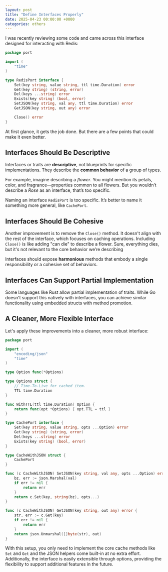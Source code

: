 ```yaml
---
layout: post
title: "Define Interfaces Properly"
date: 2025-04-23 00:00:00 +0000
categories: others
---
```


I was recently reviewing some code and came across this interface designed for interacting with Redis:

```go
package port

import (
	"time"
)

type RedisPort interface {
	Set(key string, value string, ttl time.Duration) error
	Get(key string) (string, error)
	Del(keys ...string) error
	Exists(key string) (bool, error)
	SetJSON(key string, val any, ttl time.Duration) error
	GetJSON(key string, out any) error

	Close() error
}
```

At first glance, it gets the job done.
But there are a few points that could make it even better.

## Interfaces Should Be Descriptive

Interfaces or traits are **descriptive**, not blueprints for specific implementations.
They describe the **common behavior** of a group of types.

For example, imagine describing a *flower*.
You might mention its petals, color, and fragrance—properties common to all flowers.
But you wouldn’t describe a *Rose* as an interface, that’s too specific.

Naming an interface `RedisPort` is too specific.
It’s better to name it something more general, like `CachePort`.

## Interfaces Should Be Cohesive

Another improvement is to remove the `Close()` method.
It doesn't align with the rest of the interface, which focuses on caching operations.
Including `Close()` is like adding "can die" to describe a flower.
Sure, everything dies, but it's not relevant to the core behavior we’re describing

Interfaces should expose **harmonious** methods that embody a single responsibility or
a cohesive set of behaviors.

## Interfaces Can Support Partial Implementation

Some languages like Rust allow partial implementation of traits.
While Go doesn't support this natively with interfaces,
you can achieve similar functionality using embedded structs with method promotion.

## A Cleaner, More Flexible Interface

Let's apply these improvements into a cleaner, more robust interface:

```go
package port

import (
	"encoding/json"
	"time"
)

type Option func(*Options)

type Options struct {
	// Time-To-Live for cached item.
	TTL time.Duration
}

func WithTTL(ttl time.Duration) Option {
	return func(opt *Options) { opt.TTL = ttl }
}

type CachePort interface {
	Set(key string, value string, opts ...Option) error
	Get(key string) (string, error)
	Del(keys ...string) error
	Exists(key string) (bool, error)
}

type CacheWithJSON struct {
	CachePort
}

func (c CacheWithJSON) SetJSON(key string, val any, opts ...Option) error {
	bz, err := json.Marshal(val)
	if err != nil {
		return err
	}
	return c.Set(key, string(bz), opts...)
}

func (c CacheWithJSON) GetJSON(key string, out any) error {
	str, err := c.Get(key)
	if err != nil {
		return err
	}
	return json.Unmarshal([]byte(str), out)
}
```

With this setup, you only need to implement the core cache methods like `Set` and `Get` and
the JSON helpers come built-in at no extra effort.
Additionally, the interface is easily extensible through options,
providing the flexibility to support additional features in the future.
